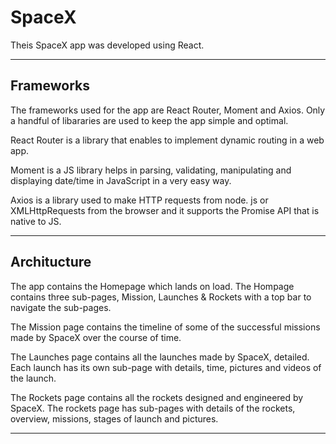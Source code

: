 # SpaceX

Theis SpaceX app was developed using React.
<hr/>

## Frameworks
The frameworks used for the app are React Router, Moment and Axios. Only a handful of libararies are used to keep the app simple and optimal.

React Router is a library that enables to implement dynamic routing in a web app.

Moment is a JS library  helps in parsing, validating, manipulating and displaying date/time in JavaScript in a very easy way.

Axios is a library used to make HTTP requests from node. js or XMLHttpRequests from the browser and it supports the Promise API that is native to JS.
<hr>

## Architucture

The app contains the Homepage which lands on load. The Hompage contains three sub-pages, Mission, Launches & Rockets with a top bar to navigate the sub-pages.

The Mission page contains the timeline of some of the successful missions made by SpaceX over the course of time.

The Launches page contains all the launches made by SpaceX, detailed. Each launch has its own sub-page with details, time, pictures and videos of the launch.

The Rockets page contains all the rockets designed and engineered by SpaceX. The rockets page has sub-pages with details of the rockets, overview, missions, stages of launch and pictures.
<hr/>





